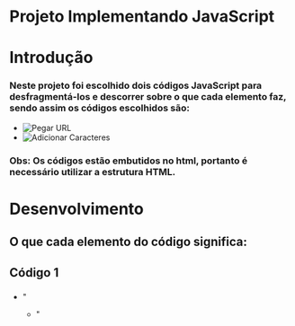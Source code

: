 # Projeto Implementando JavaScript

# Introdução
### Neste projeto foi escolhido dois códigos JavaScript para desfragmentá-los e descorrer sobre o que cada elemento faz, sendo assim os códigos escolhidos são:

 - ![Pegar URL](imagem)
 - ![Adicionar Caracteres](imagem)

### Obs: Os códigos estão embutidos no html, portanto é necessário utilizar a estrutura HTML.

# Desenvolvimento

## O que cada elemento do código significa:

## Código 1

### <script>document.write(window.location.href);</script>

- "<script>", tag HTML que indica que o conteúdo é um script.
- ![Script-print](imagem)

- "Document.write()", método JavaScript que escreve conteúdo na página HTML.
- ![Document-print](Imagem)

- "window.location.href", acessa a prioridade "href" do objeto "location" do navegador, que contém o URL atual da página.
- ![window-print](imagem)

## Código 2 

### <script> var str = 'Terminal Root'; var str = str.slice(0, -5)+' Bash'; document.write(str); </script>

- "<script>", Tag HTML que indica que o conteúdo é um script.
- ![Script-print](imagem)

- "var str ='Terminal Root'", define uma variável chamada "str" e atribui a ela o valor "Terminal Root".
- ![varStr-print](imagem)

- "var str = str.slice(0, -5)+"bash"; ", corta os últimos 5 caracteres da string "str" utilizando o método "slice" e concatena "bash" ao resultado, atribuindo esse novo valor á variável "str".
- ![varSlice-print](imagem)

- "document.write(str);", escreve o valor da variável "str" na página HTML. Nesse caso, "Terminal Bash" será escrito na página.
- ![documentWrite-print](imagem)

# Conclusão 

### A implementação de JavaScript em website é importante pois desempenha um papel fundamental na criação de websites interativos, dinâmicos e funcionais, melhorando a experiência do usuário e permitindo uma maior interação e personalização.

# Tecnologias Utilizadas

[MDN Web Docs](https://developer.mozilla.org/pt-BR/docs/Learn/Getting_started_with_the_web/JavaScript_basics)

[Markdown e Pandoc](http://cursos.leg.ufpr.br/prr/capMarkdown.html#:~:text=Para%20inserir%20uma%20imagem%2C%20a,texto%5D(imagem)%20.)

[Pipz](https://docs.pipz.com/central-de-ajuda/learning-center/guia-basico-de-markdown#open)

[Free Code Camp](https://www.freecodecamp.org/portuguese/news/como-formatar-codigo-em-markdown/)

[DevMedia](https://www.google.com/amp/s/www.devmedia.com.br/amp/javascript-tutorial/37257)

[ChatGpt](https://chat.openai.com/)

[Terminal Root](https://terminalroot.com.br/2016/12/alguns-codigos-simples-de-javascript-2.html)

[Hostinger](https://www.hostinger.com.br/tutoriais/o-que-e-javascript)

[Alura](https://www.alura.com.br/artigos/javascript)
